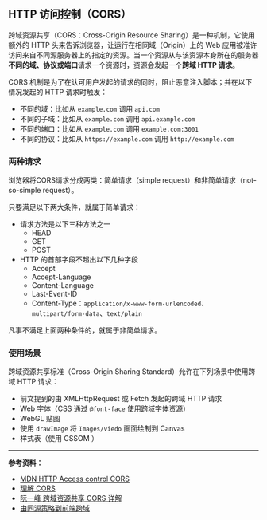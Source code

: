 ## HTTP 访问控制（CORS）

跨域资源共享（CORS：Cross-Origin Resource Sharing）是一种机制，它使用额外的 HTTP 头来告诉浏览器，让运行在相同域（Origin）上的 Web 应用被准许访问来自不同源服务器上的指定的资源。当一个资源从与该资源本身所在的服务器**不同的域、协议或端口**请求一个资源时，资源会发起一个**跨域 HTTP 请求**。

CORS 机制是为了在认可用户发起的请求的同时，阻止恶意注入脚本；并在以下情况发起的 HTTP 请求时触发：

* 不同的域：比如从 `example.com` 调用 `api.com`
* 不同的子域：比如从 `example.com` 调用 `api.example.com`
* 不同的端口：比如从 `example.com` 调用 `example.com:3001`
* 不同的协议：比如从 `https://example.com` 调用 `http://example.com`

### 两种请求

浏览器将CORS请求分成两类：简单请求（simple request）和非简单请求（not-so-simple request）。

只要满足以下两大条件，就属于简单请求：

* 请求方法是以下三种方法之一
  * HEAD
  * GET
  * POST
* HTTP 的首部字段不超出以下几种字段
  * Accept
  * Accept-Language
  * Content-Language
  * Last-Event-ID
  * Content-Type：`application/x-www-form-urlencoded`、`multipart/form-data`、`text/plain`

凡事不满足上面两种条件的，就属于非简单请求。

### 使用场景

跨域资源共享标准（Cross-Origin Sharing Standard）允许在下列场景中使用跨域 HTTP 请求：

* 前文提到的由 XMLHttpRequest 或 Fetch 发起的跨域 HTTP 请求
* Web 字体（CSS 通过 `@font-face` 使用跨域字体资源）
* WebGL 贴图
* 使用 `drawImage` 将 `Images/viedo` 画面绘制到 Canvas
* 样式表（使用 CSSOM ）

---

**参考资料：**

* [MDN HTTP Access control CORS](https://developer.mozilla.org/zh-CN/docs/Web/HTTP/Access_control_CORS)
* [理解 CORS](https://juejin.im/post/5a97b5a3f265da23766ab19a)
* [阮一峰 跨域资源共享 CORS 详解](http://www.ruanyifeng.com/blog/2016/04/cors.html)
* [由同源策略到前端跨域](https://juejin.im/post/58f816198d6d81005874fd97)